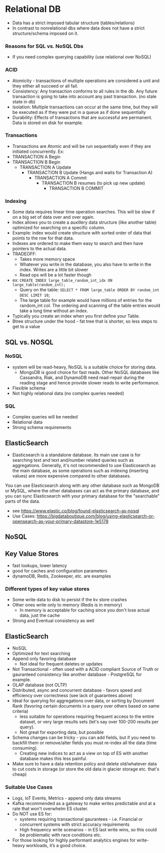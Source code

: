 # Relational DB

- Data has a strict imposed tabular structure (tables/relations)
- In contrast to nonrelational dbs where data does not have a strict structure/schema imposed on it.

### Reasons for SQL vs. NoSQL Dbs

- If you need complex querying capability (use relational over NoSQL)

### ACID

- Atomicity - transactions of multiple operations are considered a unit and they either all succeed or all fail.
- Consistency: Any transaction conforms to all rules in the db. Any future transaction is going to take into account any past transaction. (no stale state in db)
- Isolation: Multiple transactions can occur at the same time, but they will be executed as if they were put in a queue as if done sequentially
- Durability: Effects of transactions that are successful are permanent. Data is stored on disk for example.

### Transactions

- Transactions are Atomic and will be run sequentially even if they are initiated concurrently.
  Ex:
- TRANSACTION A Begin
- TRANSACTION B Begin
  - TRANSACTION A Update
    - TRANSACTION B Update (Hangs and waits for Transaction A)
      - TRANSACTION A Commit
        - TRANSACTION B resumes (to pick up new update)
          - TRANSACTION B COMMIT

### Indexing

- Some data requires linear time operation searches. This will be slow if on a big set of data over and over again.
- Index allows you to create a auxillery data structure (like another table) optimized for searching on a specific column.
- Example: index would create structure with sorted order of data that points to the row for that data.
- Indexes are ordered to make them easy to search and then have pointers to the actual data.
- TRADEOFF:
  - Takes more memory space
  - Whatever you write in the database, you also have to write in the index. Writes are a little bit slower
  - Read ops will be a lot faster though
- ex: `CREATE INDEX large_table_random_int_idx ON large_table(random_int);`
  - Query on the table: `SELECT * FROM large_table ORDER BY random_int DESC LIMIT 10`;
  - The large table for example would have millions of entries for the random_int col. The ordering and scanning of the table entries would take a long time without an index.
- Typically you create an index when you first define your Table. 
- Btree structure under the hood - fat tree that is shorter, so less steps to get to a value

## SQL vs. NOSQL

### NoSQL

- system will be read-heavy, NoSQL is a suitable choice for storing data.
  - MongoDB is good choice for fast reads. Other NoSQL databases like Cassandra, Riak, and DynamoDB need read-repair during the reading stage and hence provide slower reads to write performance.
- Flexible schema
- Not highly relational data (no complex queries needed)

### SQL

- Complex queries will be needed
- Relational data
- Strong schema requirements

## ElasticSearch

- Elasticsearch is a standalone database. Its main use case is for searching text and text and/number related queries such as aggregations. Generally, it's not recommended to use Elasticsearch as the main database, as some operations such as indexing (inserting values) are more expensive compared to other databases.

You can use Elasticsearch along with any other database such as MongoDB or MySQL, where the other databases can act as the primary database, and you can sync Elasticsearch with your primary database for the "searchable" parts of the data.

- see https://www.elastic.co/blog/found-elasticsearch-as-nosql
- Use Cases: https://bigdataboutique.com/blog/using-elasticsearch-or-opensearch-as-your-primary-datastore-1e5178

## NoSQL

## Key Value Stores

- fast lookups, lower latency
- good for caches and configuration parameters
- dynamoDB, Redis, Zookeeper, etc. are examples

### Different types of key value stores

- Some write data to disk to persist if the kv store crashes
- Other ones write only to memory (Redis is in memory)
  - In memory is acceptable for caching since you don't lose actual data, just the cache
- Strong and Eventual consistency as well

## ElasticSearch

- NoSQL
- Optimized for text searching
- Append only favoring database
  - Not ideal for frequent deletes or updates
- Not Transactional - often used with a ACID compliant Source of Truth or gauranteed consistency like another database - PostgreSQL for example.
- OLAP database (not OLTP)
- Distributed, async and concurrent database - favors speed and efficiency over correctness (see lack of guarantees above)
- Ideal for querying for aggregations over data, or sorting by Document Rank (favoring certain documents in a query over others based on same criteria)
  - less suitable for operations requiring frequent access to the entire dataset, or very large results sets (let's say over 100-200 results per query).
  - Not great for exporting data, but possible
- Schema changes can be tricky - you can add fields, but if you need to backfill them or remove/alter fields you must re-index all the data (time consuming).
  - Creating new indices to act as a view on top of ES with another database makes this less painful.
- Make sure to have a data retention policy and delete old/whatever data to cut costs in storage (or store the old data in glacier storage etc. that's cheap)

### Suitable Use Cases

- Logs, IoT Events, Metrics - append only data streams
- Kafka recommended as a gateway to make writes predictable and at a rate that won't overwhelm ES cluster.
- Do NOT use ES for:
  - systems requiring transactional gaurantees - i.e. Financial or concurrent systems with strict accuracy requirements
  - High frequency write scenarios - in ES last write wins, so this could be problematic with race conditions etc.
- For those looking for highly performant analytics engines for write-heavy workloads, it’s a good choice.
